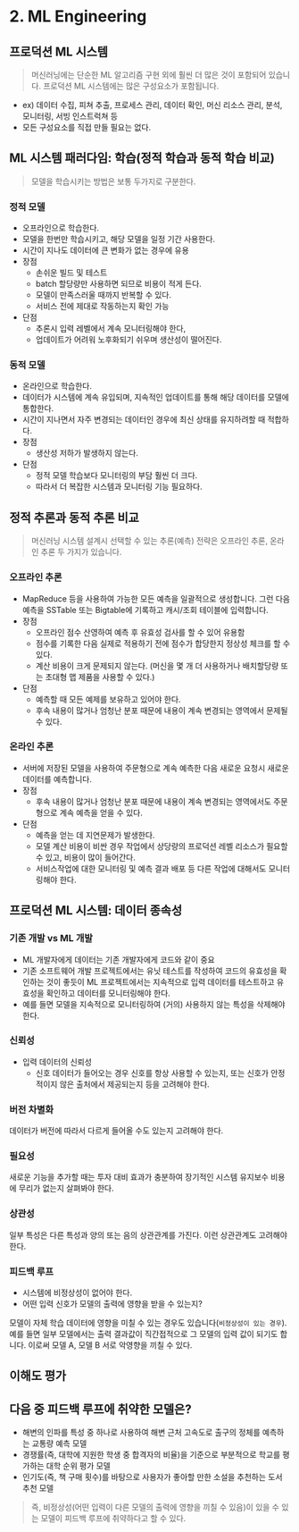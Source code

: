 # 2. ML Engineering

## 프로덕션 ML 시스템

> 머신러닝에는 단순한 ML 알고리즘 구현 외에 훨씬 더 많은 것이 포함되어 있습니다. 프로덕션 ML 시스템에는 많은 구성요소가 포함됩니다.

- ex) 데이터 수집, 피쳐 추출, 프로세스 관리, 데이터 확인, 머신 리소스 관리, 분석, 모니터링, 서빙 인스트럭쳐 등
- 모든 구성요소를 직접 만들 필요는 없다.

## ML 시스템 패러다임: 학습(정적 학습과 동적 학습 비교)

> 모델을 학습시키는 방법은 보통 두가지로 구분한다.

### 정적 모델
  + 오프라인으로 학습한다.
  + 모델을 한번만 학습시키고, 해당 모델을 일정 기간 사용한다.
  + 시간이 지나도 데이터에 큰 변화가 없는 경우에 유용
  + 장점
    * 손쉬운 빌드 및 테스트
    * batch 할당량만 사용하면 되므로 비용이 적게 든다.
    * 모델이 만족스러울 때까지 반복할 수 있다.
    * 서비스 전에 제대로 작동하는지 확인 가능
  + 단점
    * 추론시 입력 레벨에서 계속 모니터링해야 한다,
    * 업데이트가 어려워 노후화되기 쉬우며 생산성이 떨어진다.

### 동적 모델
  + 온라인으로 학습한다.
  + 데이터가 시스템에 계속 유입되며, 지속적인 업데이트를 통해 해당 데이터를 모델에 통합한다.
  + 시간이 지나면서 자주 변경되는 데이터인 경우에 최신 상태를 유지하려할 때 적합하다.
  + 장점
    * 생산성 저하가 발생하지 않는다.
  + 단점
    * 정적 모델 학습보다 모니터링의 부담 훨씬 더 크다.
    * 따라서 더 복잡한 시스템과 모니터링 기능 필요하다.

## 정적 추론과 동적 추론 비교

> 머신러닝 시스템 설계시 선택할 수 있는 추론(예측) 전략은 오프라인 추론, 온라인 추론 두 가지가 있습니다.

### 오프라인 추론
  + MapReduce 등을 사용하여 가능한 모든 예측을 일괄적으로 생성합니다. 그런 다음 예측을 SSTable 또는 Bigtable에 기록하고 캐시/조회 테이블에 입력합니다.
  + 장점
    * 오프라인 점수 산영하여 예측 후 유효성 검사를 할 수 있어 유용함
    * 점수를 기록한 다음 실제로 적용하기 전에 점수가 합당한지 정상성 체크를 할 수 있다.
    * 계산 비용이 크게 문제되지 않는다. (머신을 몇 개 더 사용하거나 배치할당량 또는 초대형 맵 제품을 사용할 수 있다.)
  + 단점
    * 예측할 때 모든 예제를 보유하고 있어야 한다.
    * 후속 내용이 많거나 엄청난 분포 때문에 내용이 계속 변경되는 영역에서 문제될 수 있다.

### 온라인 추론
  + 서버에 저장된 모델을 사용하여 주문형으로 계속 예측한 다음 새로운 요청시 새로운 데이터를 예측합니다.
  + 장점
    * 후속 내용이 많거나 엄청난 분포 때문에 내용이 계속 변경되는 영역에서도 주문형으로 계속 예측을 얻을 수 있다.
  + 단점
    * 예측을 얻는 데 지연문제가 발생한다.
    * 모델 계산 비용이 비싼 경우 작업에서 상당량의 프로덕션 레벨 리소스가 필요할 수 있고, 비용이 많이 들어간다.
    * 서비스작업에 대한 모니터링 및 예측 결과 배포 등 다른 작업에 대해서도 모니터링해야 한다.


## 프로덕션 ML 시스템: 데이터 종속성

### 기존 개발 vs ML 개발
- ML 개발자에게 데이터는 기존 개발자에게 코드와 같이 중요
- 기존 소프트웨어 개발 프로젝트에서는 유닛 테스트를 작성하여 코드의 유효성을 확인하는 것이 좋듯이 ML 프로젝트에서는 지속적으로 입력 데이터를 테스트하고 유효성을 확인하고 데이터를 모니터링해야 한다.
- 예를 들면 모델을 지속적으로 모니터링하여 (거의) 사용하지 않는 특성을 삭제해야 한다.

### 신뢰성
- 입력 데이터의 신뢰성
  + 신호 데이터가 들어오는 경우 신호를 항상 사용할 수 있는지, 또는 신호가 안정적이지 않은 출처에서 제공되는지 등을 고려해야 한다.

### 버전 차별화
데이터가 버전에 따라서 다르게 들어올 수도 있는지 고려해야 한다.

### 필요성
새로운 기능을 추가할 때는 투자 대비 효과가 충분하여 장기적인 시스템 유지보수 비용에 무리가 없는지 살펴봐야 한다.

### 상관성
일부 특성은 다른 특성과 양의 또는 음의 상관관계를 가진다. 이런 상관관계도 고려해야 한다.

### 피드백 루프
- 시스템에 비정상성이 없어야 한다.
- 어떤 입력 신호가 모델의 출력에 영향을 받을 수 있는지?

모델이 자체 학습 데이터에 영향을 미칠 수 있는 경우도 있습니다(`비정상성이 있는 경우`). 예를 들면 일부 모델에서는 출력 결과값이 직간접적으로 그 모델의 입력 값이 되기도 합니다. 이로써 모델 A, 모델 B 서로 악영향을 끼칠 수 있다.

## 이해도 평가
## 다음 중 피드백 루프에 취약한 모델은?
- 해변의 인파를 특성 중 하나로 사용하여 해변 근처 고속도로 출구의 정체를 예측하는 교통량 예측 모델
- 경쟁률(즉, 대학에 지원한 학생 중 합격자의 비율)을 기준으로 부분적으로 학교를 평가하는 대학 순위 평가 모델
- 인기도(즉, 책 구매 횟수)를 바탕으로 사용자가 좋아할 만한 소설을 추천하는 도서 추천 모델

> 즉, 비정상성(어떤 입력이 다른 모델의 출력에 영향을 끼칠 수 있음)이 있을 수 있는 모델이 피드백 루프에 취약하다고 할 수 있다.

